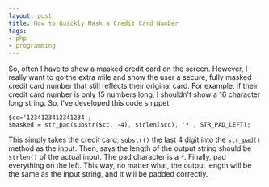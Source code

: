 ```yaml
---
layout: post
title: How to Quickly Mask a Credit Card Number
tags:
- php
- programming
---
```

So, often I have to show a masked credit card on the screen.  However, I really want to go the extra mile and show the user a secure, fully masked credit card number that still reflects their original card.  For example, if their credit card number is only 15 numbers long, I shouldn't show a 16 character long string.  So, I've developed this code snippet:
    
```php?start_inline=1
$cc='1234123412341234';
$masked = str_pad(substr($cc, -4), strlen($cc), '*', STR_PAD_LEFT);
```

This simply takes the credit card, `substr()` the last 4 digit into the `str_pad()` method as the input.  Then, says the length of the output string should be `strlen()` of the actual input.  The pad character is a `*`.  Finally, pad everything on the left.  This way, no matter what, the output length will be the same as the input string, and it will be padded correctly.
